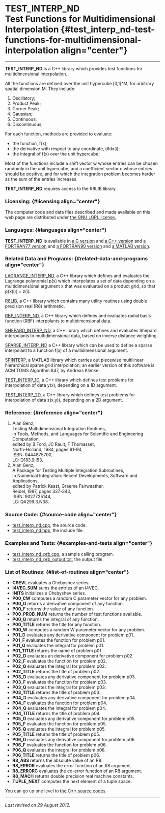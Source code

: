 TEST\_INTERP\_ND\
Test Functions for Multidimensional Interpolation {#test_interp_nd-test-functions-for-multidimensional-interpolation align="center"}
=================================================

------------------------------------------------------------------------

**TEST\_INTERP\_ND** is a C++ library which provides test functions for
multidimensional interpolation.

All the functions are defined over the unit hypercube \[0,1\]\^M, for
arbitrary spatial dimension M. They include:

1.  Oscillatory;
2.  Product Peak;
3.  Corner Peak;
4.  Gaussian;
5.  Continuous;
6.  Discontinuous;

For each function, methods are provided to evaluate:

-   the function, f(x);
-   the derivative with respect to any coordinate, dfdx(i);
-   the integral of f(x) over the unit hypercube;

Most of the functions include a shift vector w whose entries can be
chosen randomly in the unit hypercube, and a coefficient vector c whose
entries should be positive, and for which the integration problem
becomes harder as the sum of the entries increases.

**TEST\_INTERP\_ND** requires access to the R8LIB library.

### Licensing: {#licensing align="center"}

The computer code and data files described and made available on this
web page are distributed under [the GNU LGPL
license.](../../txt/gnu_lgpl.txt)

### Languages: {#languages align="center"}

**TEST\_INTERP\_ND** is available in [a C
version](../../c_src/test_interp_nd/test_interp_nd.md) and [a C++
version](../../master/test_interp_nd/test_interp_nd.md) and [a
FORTRAN77 version](../../f77_src/test_interp_nd/test_interp_nd.md) and
[a FORTRAN90 version](../../f_src/test_interp_nd/test_interp_nd.md)
and [a MATLAB version](../../m_src/test_interp_nd/test_interp_nd.md).

### Related Data and Programs: {#related-data-and-programs align="center"}

[LAGRANGE\_INTERP\_ND](../../master/lagrange_interp_nd/lagrange_interp_nd.md),
a C++ library which defines and evaluates the Lagrange polynomial p(x)
which interpolates a set of data depending on a multidimensional
argument x that was evaluated on a product grid, so that p(x(i)) = z(i).

[R8LIB](../../master/r8lib/r8lib.md), a C++ library which contains
many utility routines using double precision real (R8) arithmetic.

[RBF\_INTERP\_ND](../../master/rbf_interp_nd/rbf_interp_nd.md), a C++
library which defines and evaluates radial basis function (RBF)
interpolants to multidimensional data.

[SHEPARD\_INTERP\_ND](../../master/shepard_interp_nd/shepard_interp_nd.md),
a C++ library which defines and evaluates Shepard interpolants to
multidimensional data, based on inverse distance weighting.

[SPARSE\_INTERP\_ND](../../master/sparse_interp_nd/sparse_interp_nd.md)
a C++ library which can be used to define a sparse interpolant to a
function f(x) of a multidimensional argument.

[SPINTERP](../../m_src/spinterp/spinterp.md), a MATLAB library which
carries out piecewise multilinear hierarchical sparse grid
interpolation; an earlier version of this software is ACM TOMS Algorithm
847, by Andreas Klimke;

[TEST\_INTERP\_1D](../../master/test_interp_1d/test_interp_1d.md), a
C++ library which defines test problems for interpolation of data y(x),
depending on a 1D argument.

[TEST\_INTERP\_2D](../../master/test_interp_2d/test_interp_2d.md), a
C++ library which defines test problems for interpolation of data
z(x,y)), depending on a 2D argument.

### Reference: {#reference align="center"}

1.  Alan Genz,\
    Testing Multidimensional Integration Routines,\
    in Tools, Methods, and Languages for Scientific and Engineering
    Computation,\
    edited by B Ford, JC Rault, F Thomasset,\
    North-Holland, 1984, pages 81-94,\
    ISBN: 0444875700,\
    LC: Q183.9.I53.
2.  Alan Genz,\
    A Package for Testing Multiple Integration Subroutines,\
    in Numerical Integration: Recent Developments, Software and
    Applications,\
    edited by Patrick Keast, Graeme Fairweather,\
    Reidel, 1987, pages 337-340,\
    ISBN: 9027725144,\
    LC: QA299.3.N38.

### Source Code: {#source-code align="center"}

-   [test\_interp\_nd.cpp](test_interp_nd.cpp), the source code.
-   [test\_interp\_nd.hpp](test_interp_nd.hpp), the include file.

### Examples and Tests: {#examples-and-tests align="center"}

-   [test\_interp\_nd\_prb.cpp](test_interp_nd_prb.cpp), a sample
    calling program.
-   [test\_interp\_nd\_prb\_output.txt](test_interp_nd_prb_output.txt),
    the output file.

### List of Routines: {#list-of-routines align="center"}

-   **CSEVL** evaluates a Chebyshev series.
-   **I4VEC\_SUM** sums the entries of an I4VEC.
-   **INITS** initializes a Chebyshev series.
-   **P00\_CW** computes a random C parameter vector for any problem.
-   **P00\_D** returns a derivative component of any function.
-   **P00\_F** returns the value of any function.
-   **P00\_PROB\_NUM** returns the number of test functions available.
-   **P00\_Q** returns the integral of any function.
-   **P00\_TITLE** returns the title for any function.
-   **P00\_W** computes a random W parameter vector for any problem.
-   **P01\_D** evaluates any derivative component for problem p01.
-   **P01\_F** evaluates the function for problem p01.
-   **P01\_Q** evaluates the integral for problem p01.
-   **P01\_TITLE** returns the name of problem p01.
-   **P02\_D** evaluates an derivative component for problem p02.
-   **P02\_F** evaluates the function for problem p02.
-   **P02\_Q** evaluates the integral for problem p02.
-   **P02\_TITLE** returns the title of problem p02.
-   **P03\_D** evaluates any derivative component for problem p03.
-   **P03\_F** evaluates the function for problem p03.
-   **P03\_Q** evaluates the integral for problem p03.
-   **P03\_TITLE** returns the title of problem p03.
-   **P04\_D** evaluates any derivative component for problem p04.
-   **P04\_F** evaluates the function for problem p04.
-   **P04\_Q** evaluates the integral for problem p04.
-   **P04\_TITLE** returns the title of problem p04.
-   **P05\_D** evaluates any derivative component for problem p05.
-   **P05\_F** evaluates the function for problem p05.
-   **P05\_Q** evaluates the integral for problem p05.
-   **P05\_TITLE** returns the title of problem p05.
-   **P06\_D** evaluates any derivative component for problem p06.
-   **P06\_F** evaluates the function for problem p06.
-   **P06\_Q** evaluates the integral for problem p06.
-   **P06\_TITLE** returns the title of problem p06.
-   **R8\_ABS** returns the absolute value of an R8.
-   **R8\_ERROR** evaluates the error function of an R8 argument.
-   **R8\_ERRORC** evaluates the co-error function of an R8 argument.
-   **R8\_MACH** returns double precision real machine constants.
-   **TUPLE\_NEXT** computes the next element of a tuple space.

You can go up one level to [the C++ source codes](../cpp_src.md).

------------------------------------------------------------------------

*Last revised on 29 August 2012.*
